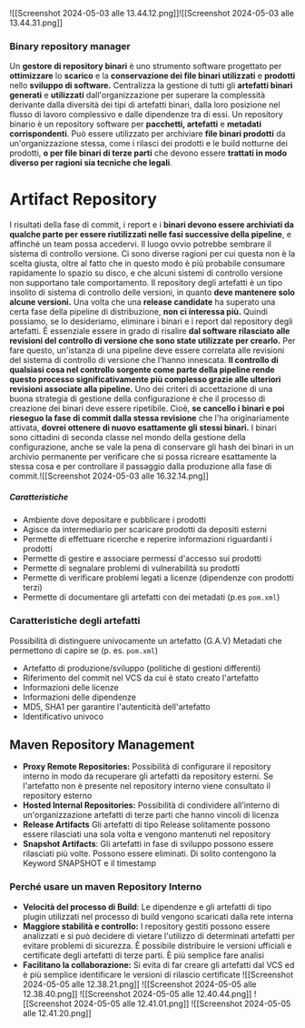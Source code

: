 ![[Screenshot 2024-05-03 alle 13.44.12.png]]![[Screenshot 2024-05-03 alle 13.44.31.png]]
### Binary repository manager
Un **gestore di repository binari** è uno strumento software progettato per **ottimizzare** lo **scarico** e la **conservazione dei file binari utilizzati** e **prodotti** nello **sviluppo di software.** Centralizza la gestione di tutti gli **artefatti binari generati** e **utilizzati** dall'organizzazione per superare la complessità derivante dalla diversità dei tipi di artefatti binari, dalla loro posizione nel flusso di lavoro complessivo e dalle dipendenze tra di essi.
Un repository binario è un repository software per **pacchetti, artefatti** e **metadati corrispondenti**. Può essere utilizzato per archiviare **file binari prodotti** da un'organizzazione stessa, come i rilasci dei prodotti e le build notturne dei prodotti, **o per file binari di terze parti** che devono essere **trattati in modo diverso per ragioni sia tecniche che legali**.
# Artifact Repository
I risultati della fase di commit, i report e i **binari devono essere archiviati da qualche parte per essere riutilizzati nelle fasi successive della pipeline**, e affinché un team possa accedervi. Il luogo ovvio potrebbe sembrare il sistema di controllo versione. Ci sono diverse ragioni per cui questa non è la scelta giusta, oltre al fatto che in questo modo è più probabile consumare rapidamente lo spazio su disco, e che alcuni sistemi di controllo versione non supportano tale comportamento.
Il repository degli artefatti è un tipo insolito di sistema di controllo delle versioni, in quanto **deve mantenere solo alcune versioni.** Una volta che una **release candidate** ha superato una certa fase della pipeline di distribuzione, **non ci interessa più.** Quindi possiamo, se lo desideriamo, eliminare i binari e i report dal repository degli artefatti.
È essenziale essere in grado di risalire **dal software rilasciato alle revisioni del controllo di versione che sono state utilizzate per crearlo.** Per fare questo, un'istanza di una pipeline deve essere correlata alle revisioni del sistema di controllo di versione che l'hanno innescata. **Il controllo di qualsiasi cosa nel controllo sorgente come parte della pipeline rende questo processo significativamente più complesso grazie alle ulteriori revisioni associate alla pipeline.**
Uno dei criteri di accettazione di una buona strategia di gestione della configurazione è che il processo di creazione dei binari deve essere ripetibile. Cioè, **se cancello i binari e poi rieseguo la fase di commit dalla stessa revisione** che l'ha originariamente attivata, **dovrei ottenere di nuovo esattamente gli stessi binari.** I binari sono cittadini di seconda classe nel mondo della gestione della configurazione, anche se vale la pena di conservare gli hash dei binari in un archivio permanente per verificare che si possa ricreare esattamente la stessa cosa e per controllare il passaggio dalla produzione alla fase di commit.![[Screenshot 2024-05-03 alle 16.32.14.png]]
##### Caratteristiche
- Ambiente dove depositare e pubblicare i prodotti
- Agisce da intermediario per scaricare prodotti da depositi esterni
- Permette di effettuare ricerche e reperire informazioni riguardanti i prodotti
- Permette di gestire e associare permessi d'accesso sui prodotti
- Permette di segnalare problemi di vulnerabilità su prodotti
- Permette di verificare problemi legati a licenze (dipendenze con prodotti terzi)
- Permette di documentare gli artefatti con dei metadati (p.es `pom.xml`)
### Caratteristiche degli artefatti
Possibilità di distinguere univocamente un artefatto (G.A.V)
Metadati che permettono di capire se (p. es. `pom.xml`)
- Artefatto di produzione/sviluppo (politiche di gestioni differenti)
- Riferimento del commit nel VCS da cui è stato creato l'artefatto
- Informazioni delle licenze
- Informazioni delle dipendenze
- MD5, SHA1 per garantire l'autenticità dell'artefatto
- Identificativo univoco
## Maven Repository Management
- **Proxy Remote Repositories:** Possibilità di configurare il repository interno in modo da recuperare gli artefatti da repository esterni. Se l'artefatto non è presente nel repository interno viene consultato il repository esterno
- **Hosted Internal Repositories:** Possibilità di condividere all'interno di un'organizzazione artefatti di terze parti che hanno vincoli di licenza
- **Release Artifacts** Gli artefatti di tipo Release solitamente possono essere rilasciati una sola volta e vengono mantenuti nel repository
- **Snapshot Artifacts**: Gli artefatti in fase di sviluppo possono essere rilasciati più volte. Possono essere eliminati. Di solito contengono la Keyword SNAPSHOT e il timestamp
### Perché usare un maven Repository Interno
- **Velocità del processo di Build**: Le dipendenze e gli artefatti di tipo plugin utilizzati nel processo di build vengono scaricati dalla rete interna
- **Maggiore stabilità e controllo:** I repository gestiti possono essere analizzati e si può decidere di vietare l'utilizzo di determinati artefatti per evitare problemi di sicurezza. È possibile distribuire le versioni ufficiali e certificate degli artefatti di terze parti. È più semplice fare analisi
- **Facilitano la collaborazione:** Si evita di far creare gli artefatti dal VCS ed è più semplice identificare le versioni di rilascio certificate
![[Screenshot 2024-05-05 alle 12.38.21.png]]
![[Screenshot 2024-05-05 alle 12.38.40.png]]
![[Screenshot 2024-05-05 alle 12.40.44.png]]
![[Screenshot 2024-05-05 alle 12.41.01.png]]
![[Screenshot 2024-05-05 alle 12.41.20.png]]

